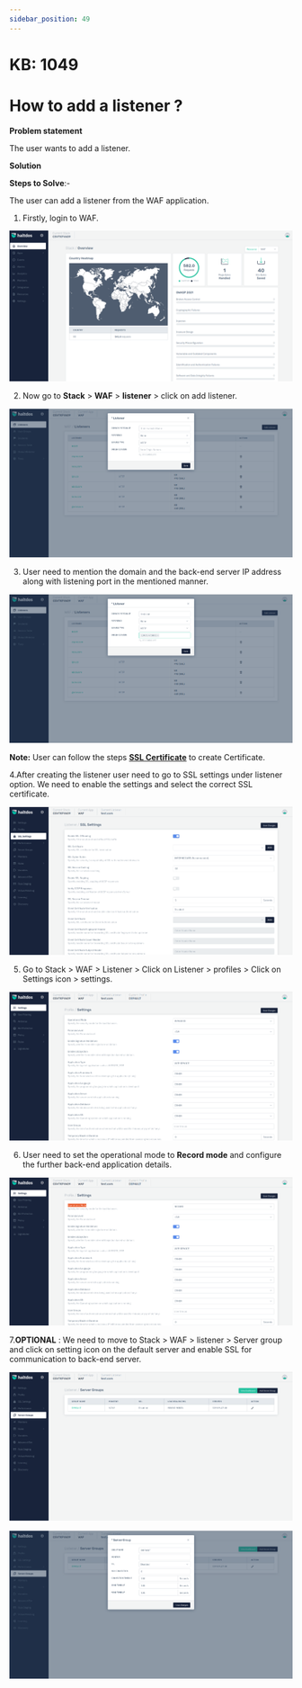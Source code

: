 ```yaml
---
sidebar_position: 49
---
```


# KB: 1049

# How to add a listener ?

**Problem statement**

The user wants to add a listener.

**Solution**

**Steps to Solve**:-

The user can add a listener from the WAF application.

1. Firstly, login to WAF.

![kb-1049](/img/waf/kb/v2/overview_kb_1049_1.png)

2. Now go to **Stack** > **WAF** > **listener** > click on add listener.

![kb-1049](/img/waf/kb/v2/add_listener_kb_1049_2.png)

3. User need to mention the domain and the back-end server IP address along with listening port in the mentioned manner.

![kb-1049](/img/waf/kb/v2/add_listener_kb_1049_3.png)

**Note:** User can follow the steps [**SSL Certificate**](kb-1028.md) to create Certificate.

4.After creating the listener user need to go to SSL settings under listener option. We need to enable the settings and select the correct SSL certificate.

![kb-1049](/img/waf/kb/v2/settings_kb_1049_4.png)

5. Go to Stack > WAF > Listener > Click on Listener > profiles > Click on Settings icon > settings.

![kb-1049](/img/waf/kb/v2/settings_kb_1049_5.png)

6. User need to set the operational mode to **Record mode** and configure the further back-end application details.

![kb-1049](/img/waf/kb/v2/settings_kb_1049_6.png)

7.**OPTIONAL** : We need to move to Stack > WAF > listener > Server group and click on setting icon on the default server and enable SSL for communication to back-end server.

![kb-1049](/img/waf/kb/v2/severs_group_kb_1049_7.png)

![kb-1049](/img/waf/kb/v2/severs_group_kb_1049_8.png)





